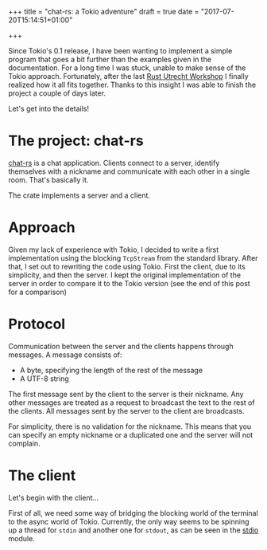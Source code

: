 +++
title = "chat-rs: a Tokio adventure"
draft = true
date = "2017-07-20T15:14:51+01:00"

+++

Since Tokio's 0.1 release, I have been wanting to implement a simple program
that goes a bit further than the examples given in the documentation. For a
long time I was stuck, unable to make sense of the
Tokio approach. Fortunately, after the last [Rust Utrecht Workshop][workshop]
I finally realized how it all fits together. Thanks to this insight I was able
to finish the project a couple of days later.

Let's get into the details!

# The project: chat-rs

[chat-rs][chat-rs] is a chat application. Clients connect to a server, identify
themselves with a nickname and communicate with each other in a single room.
That's basically it.

The crate implements a server and a client.

# Approach

Given my lack of experience with Tokio, I decided to write a first implementation
using the blocking `TcpStream` from the standard library. After that, I set out
to rewriting the code using Tokio. First the client, due to its simplicity, and
then the server. I kept the original implementation of the server in order to
compare it to the Tokio version (see the end of this post for
a comparison)

# Protocol

Communication between the server and the clients happens through messages. A
message consists of:

* A byte, specifying the length of the rest of the message
* A UTF-8 string

The first message sent by the client to the server is their nickname. Any
other messages are treated as a request to broadcast the text to the rest
of the clients. All messages sent by the server to the client are broadcasts.

For simplicity, there is no validation for the nickname. This means that you can
specify an empty nickname or a duplicated one and the server will not complain.

# The client

Let's begin with the client...

First of all, we need some way of bridging the blocking world of the terminal
to the async world of Tokio. Currently, the only way seems to be spinning up
a thread for `stdin` and another one for `stdout`, as can be seen in the [stdio][stdio]
module.



[workshop]: https://www.meetup.com/Rust-Utrecht/events/240660834/
[chat-rs]: https://github.com/aochagavia/chat-rs
[stdio]: FIXME
